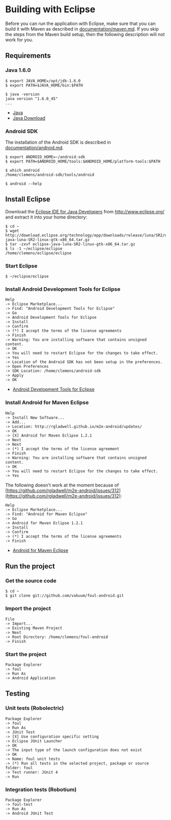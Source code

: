 # Building with Eclipse

Before you can run the application with Eclipse, make sure that you can build it with Maven as described in [documentation/maven.md](maven.md). If you skip the steps from the Maven build setup, then the following description will not work for you.

## Requirements

### Java 1.6.0

```
$ export JAVA_HOME=/opt/jdk-1.6.0
$ export PATH=$JAVA_HOME/bin:$PATH

$ java -version
java version "1.6.0_45"
...
```

* [Java](http://www.oracle.com/technetwork/java/)
* [Java Download](http://www.oracle.com/technetwork/java/javase/downloads/)

### Android SDK

The installation of the Android SDK is described in [documentation/android.md](android.md).

```
$ export ANDROID_HOME=~/android-sdk
$ export PATH=$ANDROID_HOME/tools:$ANDROID_HOME/platform-tools:$PATH

$ which android
/home/clemens/android-sdk/tools/android

$ android --help
```

## Install Eclipse

Download the [Eclipse IDE for Java Developers](http://www.eclipse.org/downloads/packages/eclipse-ide-java-developers/lunar) from http://www.eclipse.org/ and extract it into your home directory:

```
$ cd ~
$ wget http://download.eclipse.org/technology/epp/downloads/release/luna/SR2/eclipse-java-luna-SR2-linux-gtk-x86_64.tar.gz
$ tar -zxvf eclipse-java-luna-SR2-linux-gtk-x86_64.tar.gz
$ ls -1 ~/eclipse/eclipse
/home/clemens/eclipse/eclipse
```

### Start Eclipse

```
$ ~/eclipse/eclipse
```

### Install Android Development Tools for Eclipse

```
Help
-> Eclipse Marketplace...
-> Find: "Android Development Tools for Eclipse"
-> Go
-> Android Development Tools for Eclipse
-> Install
-> Confirm
-> (*) I accept the terms of the license agreements
-> Finish
-> Warning: You are installing software that contains unsigned content.
-> OK
-> You will need to restart Eclipse for the changes to take effect.
-> Yes
-> Location of the Android SDK has not been setup in the preferences.
-> Open Preferences
-> SDK Location: /home/clemens/android-sdk
-> Apply
-> OK
```

* [Android Development Tools for Eclipse](https://developer.android.com/tools/sdk/eclipse-adt.html)

### Install Android for Maven Eclipse

```
Help
-> Install New Software...
-> Add...
-> Location: http://rgladwell.github.io/m2e-android/updates/
-> OK
-> [X] Android for Maven Eclipse 1.2.1
-> Next
-> Next
-> (*) I accept the terms of the license agreement
-> Finish
-> Warning: You are installing software that contains unsigned content.
-> OK
-> You will need to restart Eclipse for the changes to take effect.
-> Yes
```

The following doesn't work at the moment because of [https://github.com/rgladwell/m2e-android/issues/312](https://github.com/rgladwell/m2e-android/issues/312):

```
Help
-> Eclipse Marketplace...
-> Find: "Android for Maven Eclipse"
-> Go
-> Android for Maven Eclipse 1.2.1
-> Install
-> Confirm
-> (*) I accept the terms of the license agreements
-> Finish
```

* [Android for Maven Eclipse](https://github.com/rgladwell/m2e-android)

## Run the project

### Get the source code

```
$ cd ~
$ git clone git://github.com/vakuum/foul-android.git
```

### Import the project

```
File
-> Import...
-> Existing Maven Project
-> Next
-> Root Directory: /home/clemens/foul-android
-> Finish
```

### Start the project

```
Package Explorer
-> foul
-> Run As
-> Android Application
```

## Testing

### Unit tests (Robolectric)

```
Package Explorer
-> foul
-> Run As
-> JUnit Test
-> [X] Use configuration specific setting
-> Eclipse JUnit Launcher
-> OK
-> The input type of the launch configuration does not exist
-> OK
-> Name: foul unit tests
-> (*) Run all tests in the selected project, package or source folder: foul
-> Test runner: JUnit 4
-> Run
```

### Integration tests (Robotium)

```
Package Explorer
-> foul-test
-> Run As
-> Android JUnit Test
```

